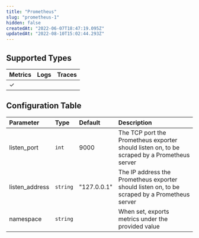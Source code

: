 ```yaml
---
title: "Prometheus"
slug: "prometheus-1"
hidden: false
createdAt: "2022-06-07T18:47:19.095Z"
updatedAt: "2022-08-10T15:02:44.293Z"
---
```


## Supported Types

| Metrics | Logs | Traces |
| :------ | :--- | :----- |
| ✓       |      |        |

## Configuration Table

| Parameter      | Type     | Default     | Description                                                                                   |
| :------------- | :------- | :---------- | :-------------------------------------------------------------------------------------------- |
| listen_port    | `int`    | 9000        | The TCP port the Prometheus exporter should listen on, to be scraped by a Prometheus server   |
| listen_address | `string` | "127.0.0.1" | The IP address the Prometheus exporter should listen on, to be scraped by a Prometheus server |
| namespace      | `string` |             | When set, exports metrics under the provided value                                            |